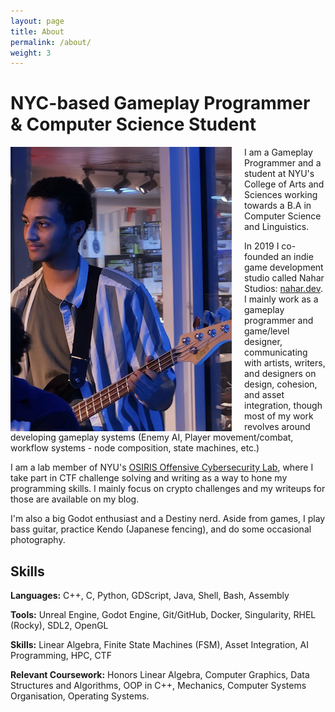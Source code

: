 ```yaml
---
layout: page
title: About
permalink: /about/
weight: 3
---
```


# **NYC-based Gameplay Programmer & Computer Science Student**

<img style="float: left; padding-right:20px" src="/assets/barwani.webp">

I am a Gameplay Programmer and a student at NYU's College of Arts and Sciences working towards a B.A in Computer Science and Linguistics. 

In 2019 I co-founded an indie game development studio called Nahar Studios: [nahar.dev](https://nahar.dev/). I mainly work as a gameplay programmer and game/level designer, communicating with artists, writers, and designers on design, cohesion, and asset integration, though most of my work revolves around developing gameplay systems (Enemy AI, Player movement/combat, workflow systems - node composition, state machines, etc.) 

I am a lab member of NYU's [OSIRIS Offensive Cybersecurity Lab](https://osiris.cyber.nyu.edu/), where I take part in CTF challenge solving and writing as a way to hone my programming skills. I mainly focus on crypto challenges and my writeups for those are available on my blog. 

I'm also a big Godot enthusiast and a Destiny nerd. Aside from games, I play bass guitar, practice Kendo (Japanese fencing), and do some occasional photography.

## Skills

**Languages:** C++, C, Python, GDScript, Java, Shell, Bash, Assembly

**Tools:** Unreal Engine, Godot Engine, Git/GitHub, Docker, Singularity, RHEL (Rocky), SDL2, OpenGL

**Skills:** Linear Algebra, Finite State Machines (FSM), Asset Integration, AI Programming, HPC, CTF

**Relevant Coursework:** Honors Linear Algebra, Computer Graphics,
   Data Structures and Algorithms, OOP in C++, Mechanics, Computer Systems Organisation, 
   Operating Systems.